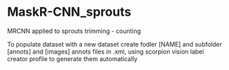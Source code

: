 # MaskR-CNN_sprouts
MRCNN applied to sprouts trimming - counting

To populate dataset with a new dataset create fodler [NAME] and subfolder [annots] and [images]
annots files in .xml, using scorpion vision label creator profile to generate them automatically

